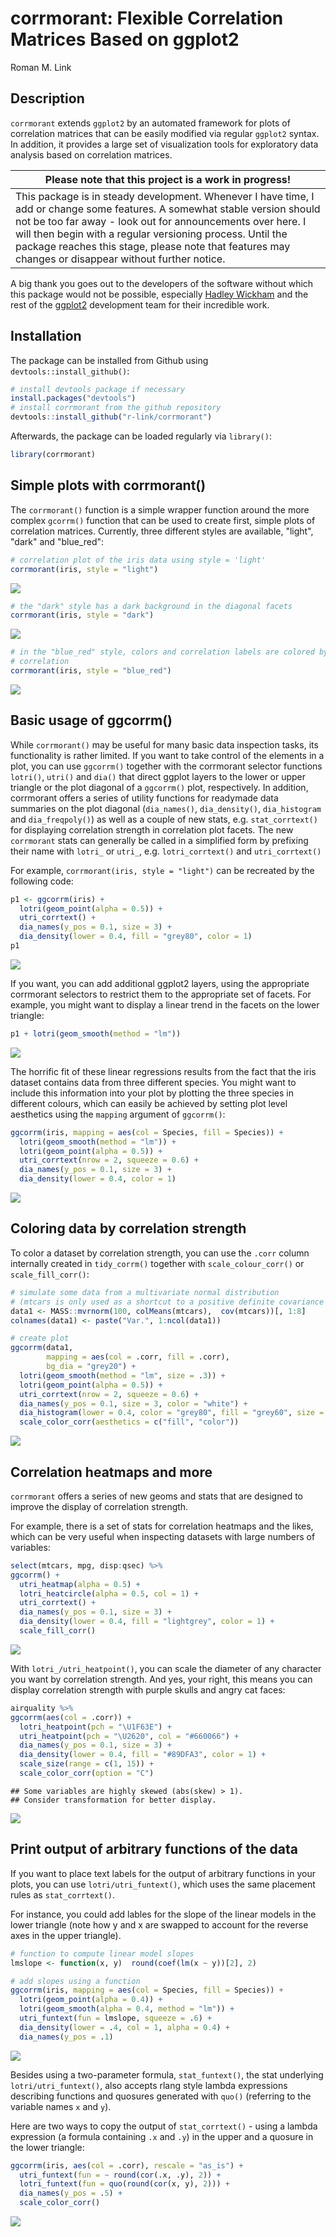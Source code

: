 corrmorant: Flexible Correlation Matrices Based on ggplot2
================
Roman M. Link

Description
-----------

`corrmorant` extends `ggplot2` by an automated framework for plots of correlation matrices that can be easily modified via regular `ggplot2` syntax. In addition, it provides a large set of visualization tools for exploratory data analysis based on correlation matrices.

<table>
<colgroup>
<col width="100%" />
</colgroup>
<thead>
<tr class="header">
<th>Please note that this project is a work in progress!</th>
</tr>
</thead>
<tbody>
<tr class="odd">
<td>This package is in steady development. Whenever I have time, I add or change some features. A somewhat stable version should not be too far away - look out for announcements over here. I will then begin with a regular versioning process. Until the package reaches this stage, please note that features may changes or disappear without further notice.</td>
</tr>
</tbody>
</table>

A big thank you goes out to the developers of the software without which this package would not be possible, especially [Hadley Wickham](https://github.com/hadley/) and the rest of the [ggplot2](https://github.com/tidyverse/ggplot2) development team for their incredible work.

Installation
------------

The package can be installed from Github using `devtools::install_github()`:

``` r
# install devtools package if necessary
install.packages("devtools")
# install corrmorant from the github repository
devtools::install_github("r-link/corrmorant")
```

Afterwards, the package can be loaded regularly via `library()`:

``` r
library(corrmorant)
```

Simple plots with corrmorant()
------------------------------

The `corrmorant()` function is a simple wrapper function around the more complex `gcorrm()` function that can be used to create first, simple plots of correlation matrices. Currently, three different styles are available, "light", "dark" and "blue\_red":

``` r
# correlation plot of the iris data using style = 'light'
corrmorant(iris, style = "light")
```

![](README_files/figure-markdown_github/unnamed-chunk-3-1.png)

``` r
# the "dark" style has a dark background in the diagonal facets
corrmorant(iris, style = "dark")
```

![](README_files/figure-markdown_github/unnamed-chunk-3-2.png)

``` r
# in the "blue_red" style, colors and correlation labels are colored by the strength of
# correlation
corrmorant(iris, style = "blue_red")
```

![](README_files/figure-markdown_github/unnamed-chunk-3-3.png)

Basic usage of ggcorrm()
------------------------

While `corrmorant()` may be useful for many basic data inspection tasks, its functionality is rather limited. If you want to take control of the elements in a plot, you can use `ggcorrm()` together with the corrmorant selector functions `lotri()`, `utri()` and `dia()` that direct ggplot layers to the lower or upper triangle or the plot diagonal of a `ggcorrm()` plot, respectively. In addition, corrmorant offers a series of utility functions for readymade data summaries on the plot diagonal (`dia_names()`, `dia_density()`, `dia_histogram` and `dia_freqpoly()`) as well as a couple of new stats, e.g. `stat_corrtext()` for displaying correlation strength in correlation plot facets. The new `corrmorant` stats can generally be called in a simplified form by prefixing their name with `lotri_` or `utri_`, e.g. `lotri_corrtext()` and `utri_corrtext()`

For example, `corrmorant(iris, style = "light")` can be recreated by the following code:

``` r
p1 <- ggcorrm(iris) +
  lotri(geom_point(alpha = 0.5)) +
  utri_corrtext() +
  dia_names(y_pos = 0.1, size = 3) +
  dia_density(lower = 0.4, fill = "grey80", color = 1)
p1
```

![](README_files/figure-markdown_github/unnamed-chunk-4-1.png)

If you want, you can add additional ggplot2 layers, using the appropriate corrmorant selectors to restrict them to the appropriate set of facets. For example, you might want to display a linear trend in the facets on the lower triangle:

``` r
p1 + lotri(geom_smooth(method = "lm"))
```

![](README_files/figure-markdown_github/unnamed-chunk-5-1.png)

The horrific fit of these linear regressions results from the fact that the iris dataset contains data from three different species. You might want to include this information into your plot by plotting the three species in different colours, which can easily be achieved by setting plot level aesthetics using the `mapping` argument of `ggcorrm()`:

``` r
ggcorrm(iris, mapping = aes(col = Species, fill = Species)) +
  lotri(geom_smooth(method = "lm")) +
  lotri(geom_point(alpha = 0.5)) +
  utri_corrtext(nrow = 2, squeeze = 0.6) +
  dia_names(y_pos = 0.1, size = 3) +
  dia_density(lower = 0.4, color = 1)
```

![](README_files/figure-markdown_github/unnamed-chunk-6-1.png)

Coloring data by correlation strength
-------------------------------------

To color a dataset by correlation strength, you can use the `.corr` column internally created in `tidy_corrm()` together with `scale_colour_corr()` or `scale_fill_corr()`:

``` r
# simulate some data from a multivariate normal distribution
# (mtcars is only used as a shortcut to a positive definite covariance matrix)
data1 <- MASS::mvrnorm(100, colMeans(mtcars),  cov(mtcars))[, 1:8]
colnames(data1) <- paste("Var.", 1:ncol(data1))

# create plot
ggcorrm(data1, 
        mapping = aes(col = .corr, fill = .corr),
        bg_dia = "grey20") +
  lotri(geom_smooth(method = "lm", size = .3)) +
  lotri(geom_point(alpha = 0.5)) +
  utri_corrtext(nrow = 2, squeeze = 0.6) +
  dia_names(y_pos = 0.1, size = 3, color = "white") +
  dia_histogram(lower = 0.4, color = "grey80", fill = "grey60", size = .3) +
  scale_color_corr(aesthetics = c("fill", "color"))
```

![](README_files/figure-markdown_github/unnamed-chunk-7-1.png)

Correlation heatmaps and more
-----------------------------

`corrmorant` offers a series of new geoms and stats that are designed to improve the display of correlation strength.

For example, there is a set of stats for correlation heatmaps and the likes, which can be very useful when inspecting datasets with large numbers of variables:

``` r
select(mtcars, mpg, disp:qsec) %>% 
ggcorrm() +
  utri_heatmap(alpha = 0.5) +
  lotri_heatcircle(alpha = 0.5, col = 1) +
  utri_corrtext() +
  dia_names(y_pos = 0.1, size = 3) +
  dia_density(lower = 0.4, fill = "lightgrey", color = 1) +
  scale_fill_corr() 
```

![](README_files/figure-markdown_github/unnamed-chunk-8-1.png)

With `lotri_/utri_heatpoint()`, you can scale the diameter of any character you want by correlation strength. And yes, your right, this means you can display correlation strength with purple skulls and angry cat faces:

``` r
airquality %>% 
ggcorrm(aes(col = .corr)) +
  lotri_heatpoint(pch = "\U1F63E") +
  utri_heatpoint(pch = "\U2620", col = "#660066") +
  dia_names(y_pos = 0.1, size = 3) +
  dia_density(lower = 0.4, fill = "#89DFA3", color = 1) +
  scale_size(range = c(1, 15)) + 
  scale_color_corr(option = "C")
```

    ## Some variables are highly skewed (abs(skew) > 1).
    ## Consider transformation for better display.

![](README_files/figure-markdown_github/unnamed-chunk-9-1.png)

Print output of arbitrary functions of the data
-----------------------------------------------

If you want to place text labels for the output of arbitrary functions in your plots, you can use `lotri/utri_funtext()`, which uses the same placement rules as `stat_corrtext()`.

For instance, you could add lables for the slope of the linear models in the lower triangle (note how y and x are swapped to account for the reverse axes in the upper triangle).

``` r
# function to compute linear model slopes
lmslope <- function(x, y)  round(coef(lm(x ~ y))[2], 2)

# add slopes using a function
ggcorrm(iris, mapping = aes(col = Species, fill = Species)) +
  lotri(geom_point(alpha = 0.4)) +
  lotri(geom_smooth(alpha = 0.4, method = "lm")) +
  utri_funtext(fun = lmslope, squeeze = .6) +
  dia_density(lower = .4, col = 1, alpha = 0.4) +
  dia_names(y_pos = .1)
```

![](README_files/figure-markdown_github/unnamed-chunk-10-1.png)

Besides using a two-parameter formula, `stat_funtext()`, the stat underlying `lotri/utri_funtext()`, also accepts rlang style lambda expressions describing functions and quosures generated with `quo()` (referring to the variable names `x` and `y`).

Here are two ways to copy the output of `stat_corrtext()` - using a lambda expression (a formula containing `.x` and `.y`) in the upper and a quosure in the lower triangle:

``` r
ggcorrm(iris, aes(col = .corr), rescale = "as_is") +
  utri_funtext(fun = ~ round(cor(.x, .y), 2)) +
  lotri_funtext(fun = quo(round(cor(x, y), 2))) +
  dia_names(y_pos = .5) +
  scale_color_corr()
```

![](README_files/figure-markdown_github/unnamed-chunk-11-1.png)
